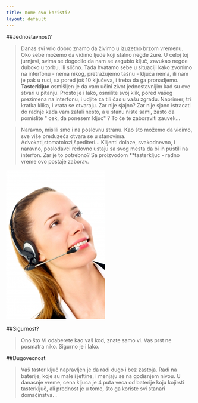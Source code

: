 ```yaml
---
title: Kome ovo koristi?
layout: default
---
```


##Jednostavnost?

> Danas svi vrlo dobro znamo da živimo u izuzetno brzom vremenu. 
Oko sebe možemo da vidimo ljude koji stalno negde žure. U celoj toj jurnjavi, svima se dogodilo da nam se zagubio ključ,
zavukao negde duboko u torbu, ili slično. Tada hvatamo sebe u situaciji kako zvonimo na interfonu - 
nema nikog, pretražujemo tašnu - ključa nema, ili nam je pak u ruci, sa pored još 10 ključeva, 
i treba da ga pronadjemo. **Tasterkljuc** osmišljen je da vam učini zivot jednostavnijim kad su 
ove stvari u pitanju. Prosto je i lako, osmilite svoj klik, pored vašeg prezimena na interfonu, 
i udjite za tili čas u vašu zgradu. Naprimer, tri kratka klika, i vrata se otvaraju. Zar nije sjajno? Zar nije sjano 
istracati do radnje kada vam zafali nesto, a u stanu niste sami, zasto da pomislite " cek, da ponesem kljuc" ? To će te
zaboraviti zauvek...

> Naravno, mislili smo i na poslovnu stranu. Kao što možemo da vidimo, sve više preduzeća otvara se u stanovima. Advokati,stomatolozi,špediteri...
Klijenti dolaze, svakodnevno, i naravno, poslodavci redovno ustaju sa svog mesta da bi ih pustili na interfon. Zar je to potrebno?
Sa proizvodom **tasterkljuc - radno vreme ovo postaje zaborav. 



![kkk](/assets/images/news/woman_phone_fdpn_Ambro.jpg)

##Sigurnost?

> Ono što Vi odaberete kao vaš kod, znate samo vi. Vas prst ne posmatra niko. Sigurno je i lako. 

##Dugovecnost

> Vaš taster ključ napravljen je da radi dugo i bez zastoja. Radi na baterije, koje su male i jeftine, i menjaju se na godisnjem nivou.
U danasnje vreme, cena kljuca je 4 puta veca od baterije koju kojirsti tasterključ, ali prednost je u tome, što ga koriste svi stanari 
domaćinstva. .








